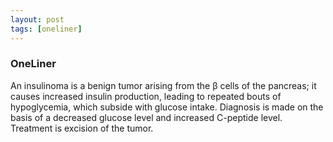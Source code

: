 ```yaml
---
layout: post
tags: [oneliner]
---
```



### OneLiner

An insulinoma is a benign tumor arising from the β cells of the pancreas; it causes increased insulin production, leading to repeated bouts of hypoglycemia, which subside with glucose intake.  Diagnosis is made on the basis of a decreased glucose level and increased C-peptide level. Treatment is excision of the tumor.
